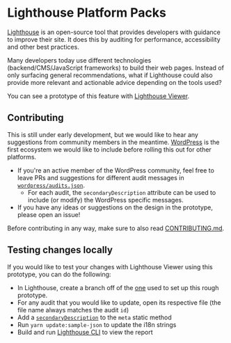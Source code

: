# Lighthouse Platform Packs

[Lighthouse](https://github.com/GoogleChrome/lighthouse) is an open-source tool that provides developers with guidance to improve their site. It does this by auditing for performance, accessibility and other best practices.

Many developers today use different technologies (backend/CMS/JavaScript frameworks) to build their web pages. Instead of only surfacing general recommendations, what if Lighthouse could also provide more relevant and actionable advice depending on the tools used?

You can see a prototype of this feature with [Lighthouse Viewer](https://houssein.me/lighthouse/viewer-wordpress/?gist=9efc3fc22dc500620c884db995e3fb6c).

## Contributing

This is still under early development, but we would like to hear any suggestions from community members in the meantime. [WordPress](https://wordpress.com/) is the first ecosystem we would like to include before rolling this out for other platforms. 

* If you're an active member of the WordPress community, feel free to leave PRs and suggestions for different audit messages in [`wordpress/audits.json`](./wordpress/audits.json).
  * For each audit, the `secondaryDescription` attribute can be used to include (or modify) the WordPress specific messages.
* If you have any ideas or suggestions on the design in the prototype, please open an issue!

Before contributing in any way, make sure to also read [CONTRIBUTING.md](./CONTRIBUTING.md).

## Testing changes locally

If you would like to test your changes with Lighthouse Viewer using this prototype, you can do the following:

* In Lighthouse, create a branch off of the [one](https://github.com/housseindjirdeh/lighthouse/tree/wp-advice-pack) used to set up this rough prototype.
* For any audit that you would like to update, open its respective file (the file name always matches the audit `id`)
* Add a [`secondaryDescription`](https://github.com/housseindjirdeh/lighthouse/blob/wp-advice-pack/lighthouse-core/audits/byte-efficiency/offscreen-images.js#L52) to the `meta` static method
* Run `yarn update:sample-json` to update the i18n strings
* Build and run [Lighthouse CLI](https://github.com/GoogleChrome/lighthouse#run) to view the report